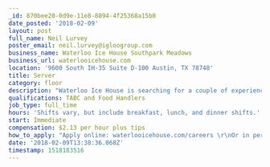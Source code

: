 ```yaml
---
_id: 870bee20-0d9e-11e8-8094-4f25368a15b0
date_posted: '2018-02-09'
layout: post
full_name: Neil Lurvey
poster_email: neil.lurvey@igloogroup.com
business_name: Waterloo Ice House Southpark Meadows
business_url: waterlooicehouse.com
location: '9600 South IH-35 Suite D-100 Austin, TX 78748'
title: Server
category: floor
description: "Waterloo Ice House is searching for a couple of experienced servers to join our team.  We are gearing up for patio season and need to add amazing personalities to our awesome staff.  \r\n\r\nWe hire servers with at least a year of serving experience, and a good job history.  If you don't have server experience but feel like you have what it takes don't worry we will train you as support staff first (Host and Food Runner) and if you can walk the walk then we will quickly train you as a server.  We simply want folks that love the industry and want to grow within our company.\r\n\r\nWe are a company that drives to promote from within, so if you love working in restaurants and are looking for a forever home come on in and apply."
qualifications: TABC and Food Handlers
job_type: full_time
hours: 'Shifts vary, but include breakfast, lunch, and dinner shifts.'
start: Immediate
compensation: $2.13 per hour plus tips
how_to_apply: "Apply online: waterlooicehouse.com/careers \r\nOr in person: 9600 S. IH-35 Suite D-100 (across from Target, in the Southpark Meadows shopping center)\r\nCall 512-292-7900 for more info"
date: '2018-02-09T13:38:36.068Z'
timestamp: 1518183516
---
```

 
